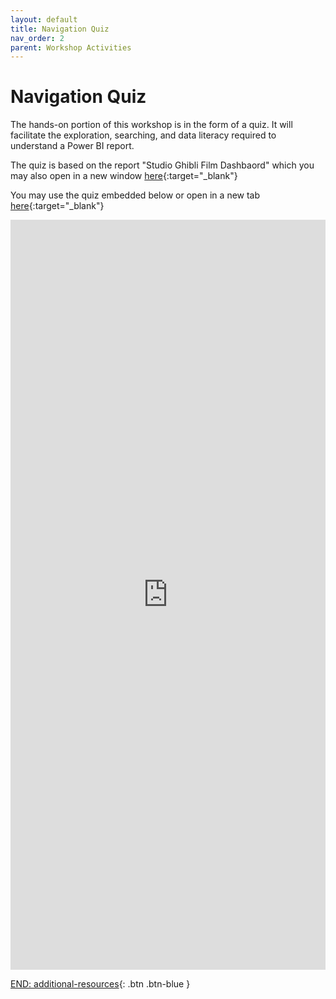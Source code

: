 ```yaml
---
layout: default
title: Navigation Quiz
nav_order: 2
parent: Workshop Activities
---
```


# Navigation Quiz

The hands-on portion of this workshop is in the form of a quiz. It will facilitate the exploration, searching, and data literacy required to understand a Power BI report.

The quiz is based on the report "Studio Ghibli Film Dashbaord" which you may also open in a new window [here](dashboard.html){:target="_blank"}

You may use the quiz embedded below or open in a new tab [here](https://forms.office.com/Pages/ResponsePage.aspx?id=d9NhnJSYfEKxOx1qUWYrToB0OiUOtfdDuhFE45BxtiFUQUtNWk82WUxNNzE5NFhZNkNTUlRJS1VRNC4u){:target="_blank"}

<iframe width="800px" height="1200px" src="https://forms.office.com/Pages/ResponsePage.aspx?id=d9NhnJSYfEKxOx1qUWYrToB0OiUOtfdDuhFE45BxtiFUQUtNWk82WUxNNzE5NFhZNkNTUlRJS1VRNC4u&embed=true" frameborder="0" marginwidth="0" marginheight="0" style="border: none; max-width:100%; max-height:100vh" allowfullscreen webkitallowfullscreen mozallowfullscreen msallowfullscreen> </iframe>

[END: additional-resources](additional-resources.md){: .btn .btn-blue }
